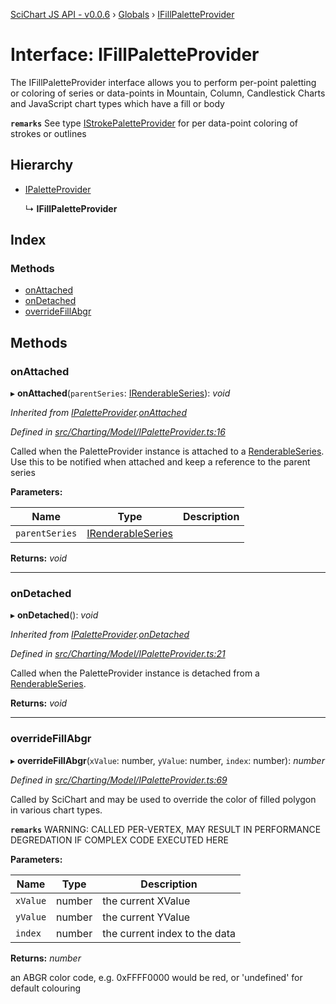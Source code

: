 [SciChart JS API - v0.0.6](../README.md) › [Globals](../globals.md) › [IFillPaletteProvider](ifillpaletteprovider.md)

# Interface: IFillPaletteProvider

The IFillPaletteProvider interface allows you to perform per-point paletting or coloring of series or data-points
in Mountain, Column, Candlestick Charts and JavaScript chart types which have a fill or body

**`remarks`** 
See type [IStrokePaletteProvider](istrokepaletteprovider.md) for per data-point coloring of strokes or outlines

## Hierarchy

* [IPaletteProvider](ipaletteprovider.md)

  ↳ **IFillPaletteProvider**

## Index

### Methods

* [onAttached](ifillpaletteprovider.md#onattached)
* [onDetached](ifillpaletteprovider.md#ondetached)
* [overrideFillAbgr](ifillpaletteprovider.md#overridefillabgr)

## Methods

###  onAttached

▸ **onAttached**(`parentSeries`: [IRenderableSeries](irenderableseries.md)): *void*

*Inherited from [IPaletteProvider](ipaletteprovider.md).[onAttached](ipaletteprovider.md#onattached)*

*Defined in [src/Charting/Model/IPaletteProvider.ts:16](https://github.com/ABTSoftware/SciChart.Dev/blob/f6fba97af2/Web/src/SciChart/src/Charting/Model/IPaletteProvider.ts#L16)*

Called when the PaletteProvider instance is attached to a [RenderableSeries](../classes/baserenderableseries.md).
Use this to be notified when attached and keep a reference to the parent series

**Parameters:**

Name | Type | Description |
------ | ------ | ------ |
`parentSeries` | [IRenderableSeries](irenderableseries.md) |   |

**Returns:** *void*

___

###  onDetached

▸ **onDetached**(): *void*

*Inherited from [IPaletteProvider](ipaletteprovider.md).[onDetached](ipaletteprovider.md#ondetached)*

*Defined in [src/Charting/Model/IPaletteProvider.ts:21](https://github.com/ABTSoftware/SciChart.Dev/blob/f6fba97af2/Web/src/SciChart/src/Charting/Model/IPaletteProvider.ts#L21)*

Called when the PaletteProvider instance is detached from a [RenderableSeries](../classes/baserenderableseries.md).

**Returns:** *void*

___

###  overrideFillAbgr

▸ **overrideFillAbgr**(`xValue`: number, `yValue`: number, `index`: number): *number*

*Defined in [src/Charting/Model/IPaletteProvider.ts:69](https://github.com/ABTSoftware/SciChart.Dev/blob/f6fba97af2/Web/src/SciChart/src/Charting/Model/IPaletteProvider.ts#L69)*

Called by SciChart and may be used to override the color of filled polygon in various chart types.

**`remarks`** WARNING: CALLED PER-VERTEX, MAY RESULT IN PERFORMANCE DEGREDATION IF COMPLEX CODE EXECUTED HERE

**Parameters:**

Name | Type | Description |
------ | ------ | ------ |
`xValue` | number | the current XValue |
`yValue` | number | the current YValue |
`index` | number | the current index to the data |

**Returns:** *number*

an ABGR color code, e.g. 0xFFFF0000 would be red, or 'undefined' for default colouring
